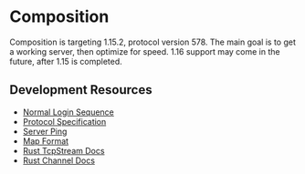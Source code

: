 # Composition

Composition is targeting 1.15.2, protocol version 578.
The main goal is to get a working server, then optimize for speed. 1.16 support may come in the future, after 1.15 is completed.

## Development Resources

 - [Normal Login Sequence](https://wiki.vg/Protocol_FAQ#What.27s_the_normal_login_sequence_for_a_client.3F)
 - [Protocol Specification](https://wiki.vg/Protocol)
 - [Server Ping](https://wiki.vg/Server_List_Ping)
 - [Map Format](https://wiki.vg/Map_Format)
 - [Rust TcpStream Docs](https://doc.rust-lang.org/std/net/struct.TcpStream.html)
 - [Rust Channel Docs](https://doc.rust-lang.org/std/sync/mpsc/index.html)
